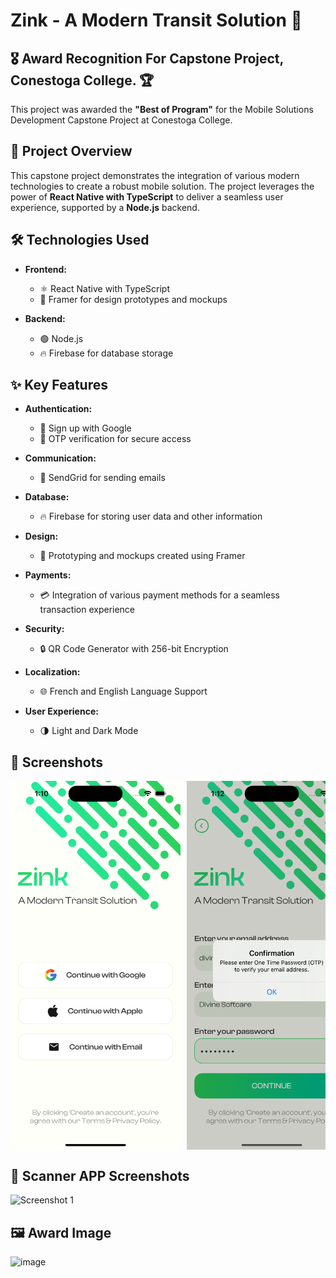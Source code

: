 # Zink - A Modern Transit Solution 🚌

## 🎖 Award Recognition For Capstone Project, Conestoga College. 🏆

This project was awarded the **"Best of Program"** for the Mobile Solutions Development Capstone Project at Conestoga College.

## 📖 Project Overview
This capstone project demonstrates the integration of various modern technologies to create a robust mobile solution. The project leverages the power of **React Native with TypeScript** to deliver a seamless user experience, supported by a **Node.js** backend.

## 🛠 Technologies Used
- **Frontend:**
  - ⚛️ React Native with TypeScript
  - 🎨 Framer for design prototypes and mockups

- **Backend:**
  - 🟢 Node.js
  - 🔥 Firebase for database storage

## ✨ Key Features

- **Authentication:**
  - 🔐 Sign up with Google
  - 📲 OTP verification for secure access

- **Communication:**
  - 📧 SendGrid for sending emails

- **Database:**
  - 🔥 Firebase for storing user data and other information

- **Design:**
  - 🎨 Prototyping and mockups created using Framer

- **Payments:**
  - 💳 Integration of various payment methods for a seamless transaction experience

- **Security:**
  - 🔒 QR Code Generator with 256-bit Encryption

- **Localization:**
  - 🌐 French and English Language Support

- **User Experience:**
  - 🌗 Light and Dark Mode

## 📸 Screenshots

<div style="display: flex; overflow-x: auto; white-space: nowrap;">
  <img src="screenshot/app/Screenshot12.png" alt="Screenshot 12" style="width: 272px; height: auto; margin-right: 10px;">
  <img src="screenshot/app/Screenshot13.png" alt="Screenshot 13" style="width: 272px; height: auto; margin-right: 10px;">
  <img src="screenshot/app/Screenshot14.png" alt="Screenshot 14" style="width: 272px; height: auto; margin-right: 10px;">
  <img src="screenshot/app/Screenshot15.png" alt="Screenshot 15" style="width: 272px; height: auto; margin-right: 10px;">
  <img src="screenshot/app/Screenshot1.png" alt="Screenshot 1" style="width: 272px; height: auto; margin-right: 10px;">
  <img src="screenshot/app/Screenshot2.png" alt="Screenshot 2" style="width: 272px; height: auto; margin-right: 10px;">
  <img src="screenshot/app/Screenshot3.png" alt="Screenshot 3" style="width: 272px; height: auto; margin-right: 10px;">
  <img src="screenshot/app/Screenshot4.png" alt="Screenshot 4" style="width: 272px; height: auto; margin-right: 10px;">
  <img src="screenshot/app/Screenshot5.png" alt="Screenshot 5" style="width: 272px; height: auto; margin-right: 10px;">
  <img src="screenshot/app/Screenshot6.png" alt="Screenshot 6" style="width: 272px; height: auto; margin-right: 10px;">
  <img src="screenshot/app/Screenshot7.png" alt="Screenshot 7" style="width: 272px; height: auto; margin-right: 10px;">
  <img src="screenshot/app/Screenshot8.png" alt="Screenshot 8" style="width: 272px; height: auto; margin-right: 10px;">
  <img src="screenshot/app/Screenshot9.png" alt="Screenshot 9" style="width: 272px; height: auto; margin-right: 10px;">
  <img src="screenshot/app/Screenshot10.png" alt="Screenshot 10" style="width: 272px; height: auto; margin-right: 10px;">
  <img src="screenshot/app/Screenshot11.png" alt="Screenshot 11" style="width: 272px; height: auto;">
</div>

## 📸 Scanner APP Screenshots

<div style="display: flex; overflow-x: auto; white-space: nowrap;">
  <img src="screenshot/scanner/Screenshot1.png" alt="Screenshot 1" style="width: '100%'; height: auto;">
</div>

## 🖼 Award Image
![image](https://github.com/user-attachments/assets/8e25f0fe-e34f-4503-9e8b-1d1fc4babf88)
